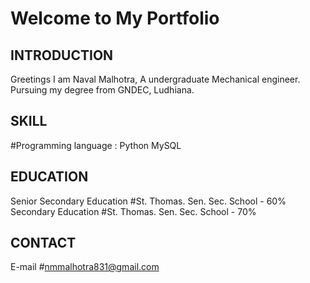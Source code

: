 # Welcome to My Portfolio

## INTRODUCTION
Greetings
I am Naval Malhotra, A undergraduate Mechanical engineer. Pursuing my degree from GNDEC, Ludhiana.

## SKILL
#Programming language : 
Python
MySQL

## EDUCATION
Senior Secondary Education 
#St. Thomas. Sen. Sec. School - 60%
Secondary Education
#St. Thomas. Sen. Sec. School - 70%

## CONTACT 
E-mail
#nmmalhotra831@gmail.com
